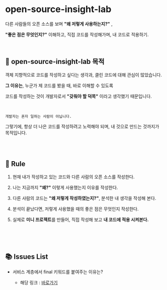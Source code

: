 # open-source-insight-lab

다른 사람들의 오픈 소스를 보며 **"왜 저렇게 사용하는지?"** , 

**"좋은 점은 무엇인지?"** 이해하고, 직접 코드를 작성해가며, 내 코드로 적용하기.

<br/>



## 🚀 open-source-insight-lab 목적

객체 지향적으로 코드를 작성하고 싶다는 생각과, 클린 코드에 대해 관심이 많았습니다. 


**그 이유는**, 누군가 제 코드를 봤을 때, 바로 이해할 수 있도록 

코드를 작성하는 것이 개발자로서 **"갖춰야 할 덕목"** 이라고 생각했기 때문입니다. 

<br/>

```
개발자는 혼자 일하는 사람이 아닙니다.
```

그렇기에, 항상 더 나은 코드를 작성하려고 노력해야 되며, 
내 것으로 만드는 것까지가 목적입니다.


<br/><br/>


## 🎯 Rule


1. 현재 내가 작성하고 있는 코드와 다른 사람의 오픈 소스를 작성한다.

2. 나는 지금까지 **"왜?"** 이렇게 사용했는지 이유를 작성한다.

3. 다른 사람의 코드는 **"왜 저렇게 작성하였는지?"**, 분석한 내 생각을 작성해 본다.

4. 분석이 끝났다면, 저렇게 사용했을 때의 좋은 점은 무엇인지 작성한다.

5. 실제로 **미니 프로젝트**를 만들어, 직접 작성해 보고 **내 코드에 적용 시켜본다.**


<br/><br/><br/>


## 📚 Issues List

- 서비스 계층에서 final 키워드를 붙여주는 이유는?

    - 해당 링크 : [바로가기](https://github.com/mingseok/open-source-insight-lab/blob/main/%EC%84%9C%EB%B9%84%EC%8A%A4%20%EA%B3%84%EC%B8%B5%EC%97%90%EC%84%9C%20final%20%ED%82%A4%EC%9B%8C%EB%93%9C%EB%A5%BC%20%EB%B6%99%EC%97%AC%EC%A3%BC%EB%8A%94%20%EC%9D%B4%EC%9C%A0/%EC%BD%94%EB%93%9C_%EB%B9%84%EA%B5%90.md)

